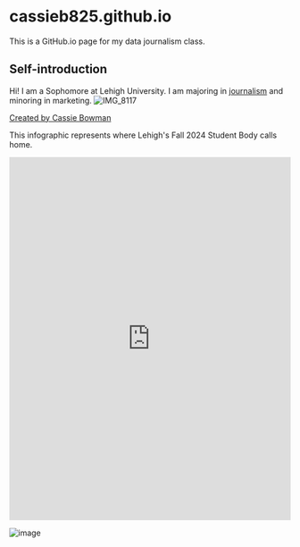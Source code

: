 # cassieb825.github.io
This is a GitHub.io page for my data journalism class.
## Self-introduction

Hi! I am a Sophomore at Lehigh University. I am majoring in [journalism](https://journalism.cas.lehigh.edu) and minoring in marketing. 
![IMG_8117](https://github.com/user-attachments/assets/97923411-34f0-400c-9c9a-6485e2787496)



[Created by Cassie Bowman](https://github.com/user-attachments/assets/853f93b7-c779-419a-9b59-acc4351f6468)


This infographic represents where Lehigh's Fall 2024 Student Body calls home. 

<iframe src='https://cdn.knightlab.com/libs/timeline3/latest/embed/index.html?source=1Gnd3BHkGsPwGqtPMN7xTLIyZczQDxaSEFiEcBG5o4gE&font=Default&lang=en&initial_zoom=2&height=650' width='100%' height='650' webkitallowfullscreen mozallowfullscreen allowfullscreen frameborder='0'></iframe>


![image](https://github.com/user-attachments/assets/1a5b57a9-af38-45ee-be20-c44842069103)

